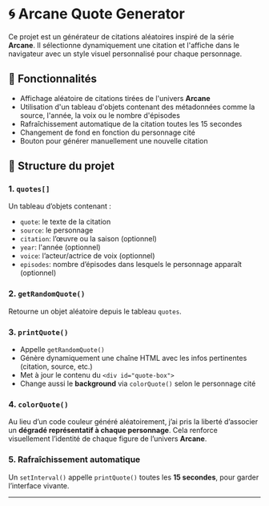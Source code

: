 # 🌀 Arcane Quote Generator

Ce projet est un générateur de citations aléatoires inspiré de la série **Arcane**. Il sélectionne dynamiquement une citation et l'affiche dans le navigateur avec un style visuel personnalisé pour chaque personnage.

## 🚀 Fonctionnalités

- Affichage aléatoire de citations tirées de l'univers **Arcane**
- Utilisation d'un tableau d'objets contenant des métadonnées comme la source, l'année, la voix ou le nombre d'épisodes
- Rafraîchissement automatique de la citation toutes les 15 secondes
- Changement de fond en fonction du personnage cité
- Bouton pour générer manuellement une nouvelle citation

## 🧠 Structure du projet

### 1. `quotes[]`

Un tableau d’objets contenant :

- `quote`: le texte de la citation
- `source`: le personnage
- `citation`: l’œuvre ou la saison (optionnel)
- `year`: l'année (optionnel)
- `voice`: l’acteur/actrice de voix (optionnel)
- `episodes`: nombre d’épisodes dans lesquels le personnage apparaît (optionnel)

### 2. `getRandomQuote()`

Retourne un objet aléatoire depuis le tableau `quotes`.

### 3. `printQuote()`

- Appelle `getRandomQuote()`
- Génère dynamiquement une chaîne HTML avec les infos pertinentes (citation, source, etc.)
- Met à jour le contenu du `<div id="quote-box">`
- Change aussi le **background** via `colorQuote()` selon le personnage cité

### 4. `colorQuote()`

Au lieu d’un code couleur généré aléatoirement, j’ai pris la liberté d’associer un **dégradé représentatif à chaque personnage**. Cela renforce visuellement l’identité de chaque figure de l’univers **Arcane**.

### 5. Rafraîchissement automatique

Un `setInterval()` appelle `printQuote()` toutes les **15 secondes**, pour garder l’interface vivante.

---
